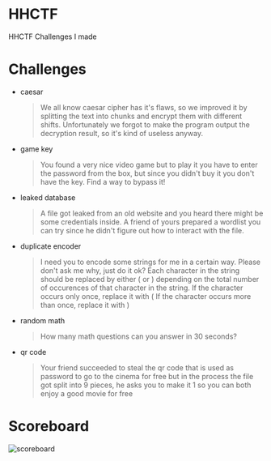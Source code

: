 # HHCTF

HHCTF Challenges I made

# Challenges

- caesar
  
  > We all know caesar cipher has it's flaws, so we improved it by splitting the text into chunks and encrypt them with different shifts. 
  > Unfortunately we forgot to make the program output the decryption result, so it's kind of useless anyway.

- game key
  
  > You found a very nice video game but to play it you have to enter the password from the box, 
  > but since you didn't buy it you don't have the key. Find a way to bypass it!

- leaked database
  
  > A file got leaked from an old website and you heard there might be some credentials inside.
  > A friend of yours prepared a wordlist you can try since he didn't figure out how to interact with the file.

- duplicate encoder
  
  > I need you to encode some strings for me in a certain way.
  > Please don't ask me why, just do it ok?
  > Each character in the string should be replaced by either ( or ) depending on the total number of occurences of that character in the string.
  > If the character occurs only once, replace it with (
  > If the character occurs more than once, replace it with ) 

- random math
  
  > How many math questions can you answer in 30 seconds?

- qr code
  
  > Your friend succeeded to steal the qr code that is used as password to go to the cinema for free 
  > but in the process the file got split into 9 pieces, he asks you to make it 1 so you can both enjoy a good movie for free

# Scoreboard

![scoreboard](/home/azz/Downloads/scoreboard.png)
